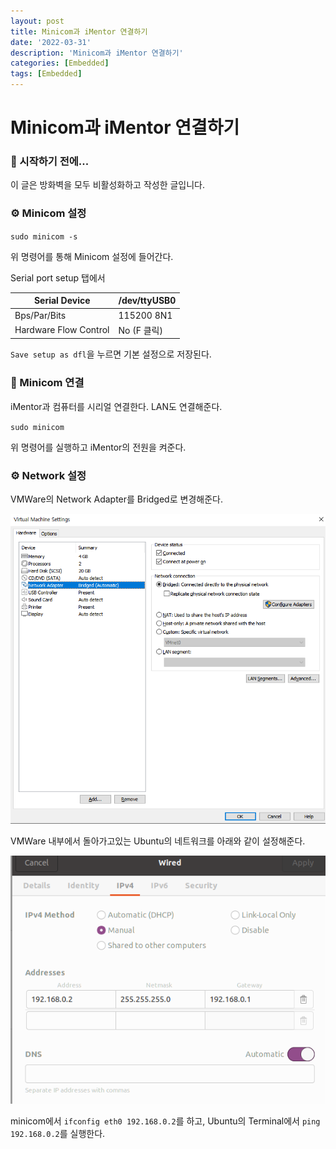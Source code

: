 ```yaml
---
layout: post
title: Minicom과 iMentor 연결하기
date: '2022-03-31'
description: 'Minicom과 iMentor 연결하기'
categories: [Embedded]
tags: [Embedded]
---
```

# Minicom과 iMentor 연결하기

### 🎊 시작하기 전에...

이 글은 방화벽을 모두 비활성화하고 작성한 글입니다.

### ⚙ Minicom 설정

`sudo minicom -s`

위 명령어를 통해 Minicom 설정에 들어간다.

Serial port setup 탭에서

| Serial Device         | /dev/ttyUSB0 |
| --------------------- | ------------ |
| Bps/Par/Bits          | 115200 8N1   |
| Hardware Flow Control | No (F 클릭)  |

`Save setup as dfl`을 누르면 기본 설정으로 저장된다.

### 🔗 Minicom 연결

iMentor과 컴퓨터를 시리얼 연결한다. LAN도 연결해준다.

`sudo minicom`

위 명령어를 실행하고 iMentor의 전원을 켜준다.

### ⚙ Network 설정

VMWare의 Network Adapter를 Bridged로 변경해준다.

![VMWare Network Setting.png](https://github.com/leeseojune53/yatudy/blob/main/images/embedded/VMWare%20Network%20Setting.png)

VMWare 내부에서 돌아가고있는 Ubuntu의 네트워크를 아래와 같이 설정해준다.

![Ubuntu Network Setting.png](https://github.com/leeseojune53/yatudy/blob/main/images/embedded/Ubuntu%20Network%20Setting.png)

minicom에서 `ifconfig eth0 192.168.0.2`를 하고, Ubuntu의 Terminal에서 `ping 192.168.0.2`를 실행한다.

